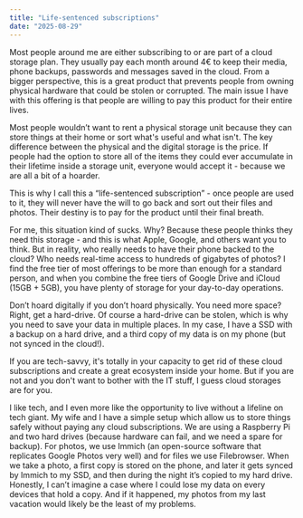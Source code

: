 ```yaml
---
title: "Life-sentenced subscriptions"
date: "2025-08-29"
---
```

Most people around me are either subscribing to or are part of a cloud storage plan. They usually pay each month around 4€ to keep their media, phone backups, passwords and messages saved in the cloud. From a bigger perspective, this is a great product that prevents people from owning physical hardware that could be stolen or corrupted. The main issue I have with this offering is that people are willing to pay this product for their entire lives.

Most people wouldn’t want to rent a physical storage unit because they can store things at their home or sort what's useful and what isn't. The key difference between the physical and the digital storage is the price. If people had the option to store all of the items they could ever accumulate in their lifetime inside a storage unit, everyone would accept it - because we are all a bit of a hoarder.

This is why I call this a “life-sentenced subscription” - once people are used to it, they will never have the will to go back and sort out their files and photos. Their destiny is to pay for the product until their final breath.

For me, this situation kind of sucks. Why? Because these people thinks they need this storage - and this is what Apple, Google, and others want you to think. But in reality, who really needs to have their phone backed to the cloud? Who needs real-time access to hundreds of gigabytes of photos?  I find the free tier of most offerings to be more than enough for a standard person, and when you combine the free tiers of Google Drive and iCloud (15GB + 5GB), you have plenty of storage for your day-to-day operations.

Don’t hoard digitally if you don’t hoard physically. You need more space? Right, get a hard-drive.
Of course a hard-drive can be stolen, which is why you need to save your data in multiple places.
In my case, I have a SSD with a backup on a hard drive, and a third copy of my data is on my phone (but not synced in the cloud!).

If you are tech-savvy, it's totally in your capacity to get rid of these cloud subscriptions and create a great ecosystem inside your home.
But if you are not and you don't want to bother with the IT stuff, I guess cloud storages are for you.

I like tech, and I even more like the opportunity to live without a lifeline on tech giant.
My wife and I have a simple setup which allow us to store things safely without paying any cloud subscriptions.
We are using a Raspberry Pi and two hard drives (because hardware can fail, and we need a spare for backup).
For photos, we use Immich (an open-source software that replicates Google Photos very well) and for files we use Filebrowser. When we take a photo, a first copy is stored on the phone, and later it gets synced by Immich to my SSD, and then during the night it’s copied to my hard drive. Honestly, I can’t imagine a case where I could lose my data on every devices that hold a copy. And if it happened, my photos from my last vacation would likely be the least of my problems.
 